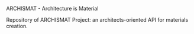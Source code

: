 ARCHISMAT - Architecture is Material

Repository of ARCHISMAT Project: an architects-oriented API for materials creation.

